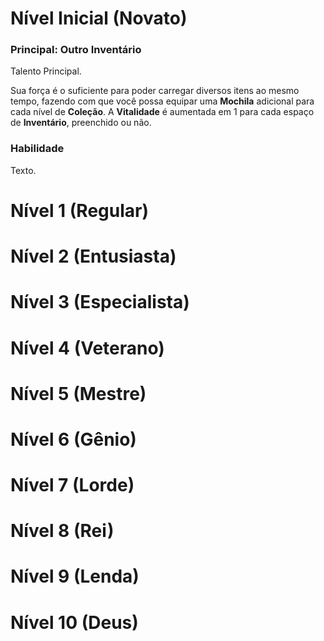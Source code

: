 # Nível Inicial (Novato)

### Principal: Outro Inventário

Talento Principal.

Sua força é o suficiente para poder carregar diversos itens ao mesmo tempo, fazendo com que você possa equipar uma **Mochila** adicional para cada nível de **Coleção**. A **Vitalidade** é aumentada em 1 para cada espaço de **Inventário**, preenchido ou não.

### Habilidade

Texto.

# Nível 1 (Regular)

# Nível 2 (Entusiasta)

# Nível 3 (Especialista)

# Nível 4 (Veterano)

# Nível 5 (Mestre)

# Nível 6 (Gênio)

# Nível 7 (Lorde)

# Nível 8 (Rei)

# Nível 9 (Lenda)

# Nível 10 (Deus)
